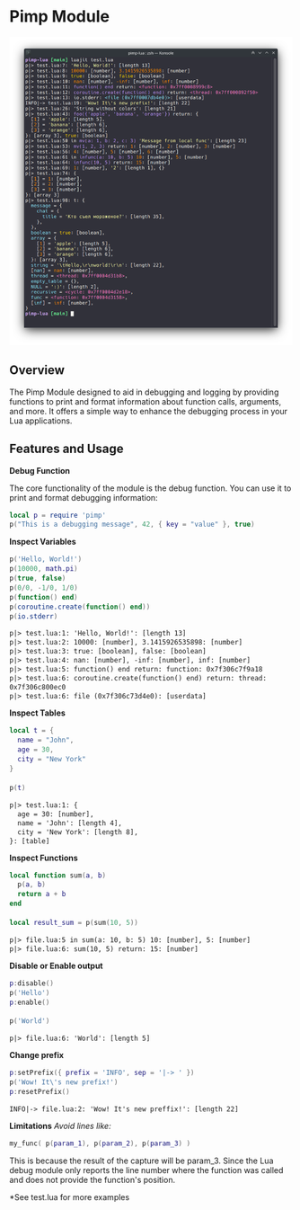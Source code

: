 # Pimp Module
![Screenshot](https://github.com/uriid1/scrfmp/blob/main/pimp/pimp.png)

## Overview
The Pimp Module designed to aid in debugging and logging by providing functions to print and format information about function calls, arguments, and more. It offers a simple way to enhance the debugging process in your Lua applications.

## Features and Usage
**Debug Function**

The core functionality of the module is the debug function. You can use it to print and format debugging information:

```lua
local p = require 'pimp'
p("This is a debugging message", 42, { key = "value" }, true)
```

**Inspect Variables**
```lua
p('Hello, World!')
p(10000, math.pi)
p(true, false)
p(0/0, -1/0, 1/0)
p(function() end)
p(coroutine.create(function() end))
p(io.stderr)
```
```
p|> test.lua:1: 'Hello, World!': [length 13]
p|> test.lua:2: 10000: [number], 3.1415926535898: [number]
p|> test.lua:3: true: [boolean], false: [boolean]
p|> test.lua:4: nan: [number], -inf: [number], inf: [number]
p|> test.lua:5: function() end return: function: 0x7f306c7f9a18
p|> test.lua:6: coroutine.create(function() end) return: thread: 0x7f306c800ec0
p|> test.lua:6: file (0x7f306c73d4e0): [userdata]
```

**Inspect Tables**
```lua
local t = {
  name = "John",
  age = 30,
  city = "New York"
}

p(t)
```
```
p|> test.lua:1: {
  age = 30: [number],
  name = 'John': [length 4],
  city = 'New York': [length 8],
}: [table]
```

**Inspect Functions**
```lua
local function sum(a, b)
  p(a, b)
  return a + b
end

local result_sum = p(sum(10, 5))
```
```
p|> file.lua:5 in sum(a: 10, b: 5) 10: [number], 5: [number]
p|> file.lua:6: sum(10, 5) return: 15: [number]
```

**Disable or Enable output**
```lua
p:disable()
p('Hello')
p:enable()

p('World')
```
```
p|> file.lua:6: 'World': [length 5]
```

**Change prefix**
```lua
p:setPrefix({ prefix = 'INFO', sep = '|-> ' })
p('Wow! It\'s new prefix!')
p:resetPrefix()
```
```
INFO|-> file.lua:2: 'Wow! It's new preffix!': [length 22]
```

**Limitations**
*Avoid lines like:*
```lua
my_func( p(param_1), p(param_2), p(param_3) )
```
This is because the result of the capture will be param_3. Since the Lua debug module only reports the line number where the function was called and does not provide the function's position.

*See test.lua for more examples
